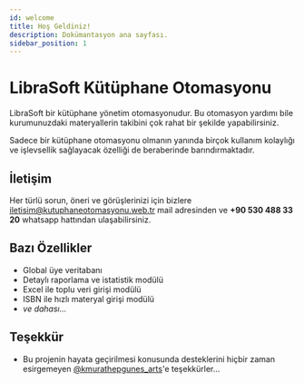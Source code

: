 ```yaml
---
id: welcome
title: Hoş Geldiniz!
description: Dokümantasyon ana sayfası.
sidebar_position: 1
---
```


# LibraSoft Kütüphane Otomasyonu

LibraSoft bir kütüphane yönetim otomasyonudur. Bu otomasyon yardımı bile kurumunuzdaki materyallerin takibini çok rahat bir şekilde yapabilirsiniz.

Sadece bir kütüphane otomasyonu olmanın yanında birçok kullanım kolaylığı ve işlevsellik sağlayacak özelliği de beraberinde barındırmaktadır.




## İletişim

Her türlü sorun, öneri ve görüşlerinizi için bizlere iletisim@kutuphaneotomasyonu.web.tr mail adresinden ve **+90 530 488 33 20** whatsapp hattından ulaşabilirsiniz.

## Bazı Özellikler

- Global üye veritabanı
- Detaylı raporlama ve istatistik modülü
- Excel ile toplu veri girişi modülü
- ISBN ile hızlı materyal girişi modülü
- _ve dahası..._


## Teşekkür

- Bu projenin hayata geçirilmesi konusunda desteklerini hiçbir zaman esirgemeyen [@kmurathepgunes_arts](https://www.instagram.com/kmurathepgunes_arts)'e teşekkürler... 

  